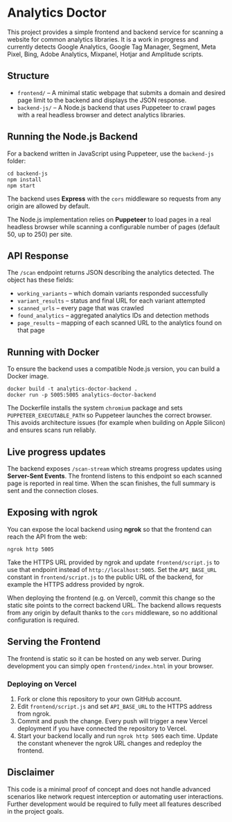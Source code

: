 # Analytics Doctor

This project provides a simple frontend and backend service for scanning a website for common analytics libraries. It is a work in progress and currently detects Google Analytics, Google Tag Manager, Segment, Meta Pixel, Bing, Adobe Analytics, Mixpanel, Hotjar and Amplitude scripts.

## Structure

- `frontend/` – A minimal static webpage that submits a domain and desired page limit to the backend and displays the JSON response.
- `backend-js/` – A Node.js backend that uses Puppeteer to crawl pages with a real headless browser and detect analytics libraries.


## Running the Node.js Backend

For a backend written in JavaScript using Puppeteer, use the `backend-js` folder:

```
cd backend-js
npm install
npm start
```


The backend uses **Express** with the `cors` middleware so requests from any origin are allowed by default.

The Node.js implementation relies on **Puppeteer** to load pages in a real headless browser while scanning a configurable number of pages (default 50, up to 250) per site.

## API Response

The `/scan` endpoint returns JSON describing the analytics detected. The object
has these fields:

- `working_variants` – which domain variants responded successfully
- `variant_results` – status and final URL for each variant attempted
- `scanned_urls` – every page that was crawled
- `found_analytics` – aggregated analytics IDs and detection methods
- `page_results` – mapping of each scanned URL to the analytics found on that
  page

## Running with Docker

To ensure the backend uses a compatible Node.js version, you can build a Docker image.

```
docker build -t analytics-doctor-backend .
docker run -p 5005:5005 analytics-doctor-backend

```

The Dockerfile installs the system `chromium` package and sets
`PUPPETEER_EXECUTABLE_PATH` so Puppeteer launches the correct browser.
This avoids architecture issues (for example when building on Apple Silicon)
and ensures scans run reliably.


## Live progress updates

The backend exposes `/scan-stream` which streams progress updates using
**Server-Sent Events**. The frontend listens to this endpoint so each scanned
page is reported in real time. When the scan finishes, the full summary is
sent and the connection closes.



## Exposing with ngrok

You can expose the local backend using **ngrok** so that the frontend can reach the API from the web:

```
ngrok http 5005
```

Take the HTTPS URL provided by ngrok and update `frontend/script.js` to use that endpoint instead of `http://localhost:5005`.
Set the `API_BASE_URL` constant in `frontend/script.js` to the public URL of the backend, for example the HTTPS address provided by ngrok.


When deploying the frontend (e.g. on Vercel), commit this change so the static
site points to the correct backend URL. The backend allows requests from any
origin by default thanks to the `cors` middleware, so no additional configuration is required.

## Serving the Frontend

The frontend is static so it can be hosted on any web server. During development you can simply open `frontend/index.html` in your browser.

### Deploying on Vercel

1. Fork or clone this repository to your own GitHub account.
2. Edit `frontend/script.js` and set `API_BASE_URL` to the HTTPS address from
   ngrok.
3. Commit and push the change. Every push will trigger a new Vercel deployment
   if you have connected the repository to Vercel.
4. Start your backend locally and run `ngrok http 5005` each time. Update the
   constant whenever the ngrok URL changes and redeploy the frontend.

## Disclaimer

This code is a minimal proof of concept and does not handle advanced scenarios like network request interception or automating user interactions. Further development would be required to fully meet all features described in the project goals.
